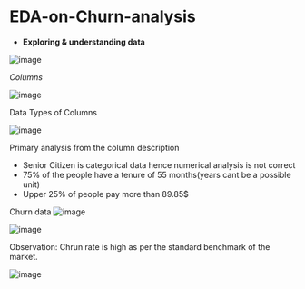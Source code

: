 # EDA-on-Churn-analysis
- **Exploring & understanding data**

 ![image](https://github.com/user-attachments/assets/e6adc10e-78a8-4961-842e-8605655884cd)
 
*Columns*

 ![image](https://github.com/user-attachments/assets/6b53b430-3b9d-48f9-b2a9-9589f5bab02c)
 
Data Types of Columns

![image](https://github.com/user-attachments/assets/6f8a551d-7f45-467e-be03-e246bef9943a)

Primary analysis from the column description
- Senior Citizen is categorical data hence numerical analysis is not correct
- 75% of the people have a tenure of 55 months(years cant be a possible unit)
- Upper 25% of people pay more than 89.85$

Churn data
  ![image](https://github.com/user-attachments/assets/9e612359-f9cc-46c1-b476-15506a66bc4c)

  ![image](https://github.com/user-attachments/assets/506271b3-1d99-49db-b1f5-5fd1e7b93906)

  Observation: Chrun rate is high as per the standard benchmark of the market.

  ![image](https://github.com/user-attachments/assets/f303d096-52b4-4f09-9766-2896bbfd65e0)

  





